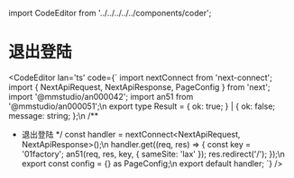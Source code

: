 import CodeEditor from '../../../../../components/coder';

# 退出登陆

<CodeEditor lan='ts' code={`
import nextConnect from 'next-connect';
import { NextApiRequest, NextApiResponse, PageConfig } from 'next';
import '@mmstudio/an000042';
import an51 from '@mmstudio/an000051';\n
export type Result = {
	ok: true;
} | {
	ok: false;
	message: string;
};\n
/**
 * 退出登陆
 */
const handler = nextConnect<NextApiRequest, NextApiResponse<Result>>();\n
handler.get((req, res) => {
	const key = '01factory';
	an51(req, res, key, {
		sameSite: 'lax'
	});
	res.redirect('/');
});\n
export const config = {} as PageConfig;\n
export default handler;
`} />
